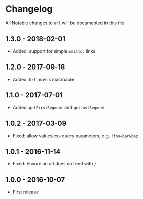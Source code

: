 # Changelog

All Notable changes to `url` will be documented in this file

## 1.3.0 - 2018-02-01
- Added: support for simple `mailto:` links

## 1.2.0 - 2017-09-18
- Added: `Url` now is macroable

## 1.1.0 - 2017-07-01
- Added: `getFirstSegment` and `getLastSegment`

## 1.0.2 - 2017-03-09
- Fixed: allow valuesless query parameters, e.g. `?foo=bar&baz`

## 1.0.1 - 2016-11-14
- Fixed: Ensure an url does not end with `/`

## 1.0.0 - 2016-10-07
- First release

